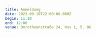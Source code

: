 ```yaml
---
title: Anmeldung
date: 2023-09-10T22:00:00.000Z
begin: 11:10
end: 12:00
venue: Dorotheenstraße 24, Hus 1, 5. OG
---
```

